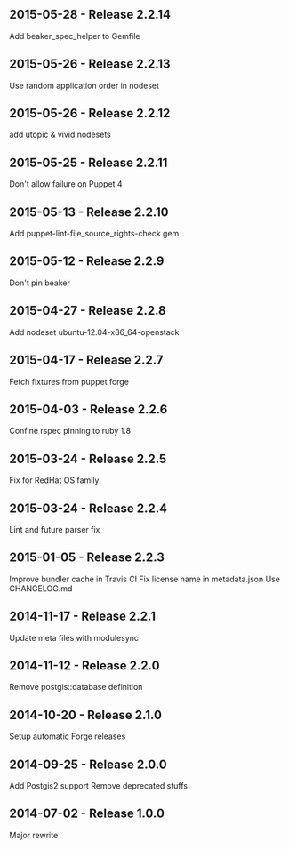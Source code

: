 ## 2015-05-28 - Release 2.2.14

Add beaker_spec_helper to Gemfile

## 2015-05-26 - Release 2.2.13

Use random application order in nodeset

## 2015-05-26 - Release 2.2.12

add utopic & vivid nodesets

## 2015-05-25 - Release 2.2.11

Don't allow failure on Puppet 4

## 2015-05-13 - Release 2.2.10

Add puppet-lint-file_source_rights-check gem

## 2015-05-12 - Release 2.2.9

Don't pin beaker

## 2015-04-27 - Release 2.2.8

Add nodeset ubuntu-12.04-x86_64-openstack

## 2015-04-17 - Release 2.2.7

Fetch fixtures from puppet forge

## 2015-04-03 - Release 2.2.6

Confine rspec pinning to ruby 1.8

## 2015-03-24 - Release 2.2.5

Fix for RedHat OS family

## 2015-03-24 - Release 2.2.4

Lint and future parser fix

## 2015-01-05 - Release 2.2.3

Improve bundler cache in Travis CI
Fix license name in metadata.json
Use CHANGELOG.md

## 2014-11-17 - Release 2.2.1

Update meta files with modulesync

## 2014-11-12 - Release 2.2.0

Remove postgis::database definition

## 2014-10-20 - Release 2.1.0

Setup automatic Forge releases

## 2014-09-25 - Release 2.0.0

Add Postgis2 support
Remove deprecated stuffs

## 2014-07-02 - Release 1.0.0

Major rewrite
